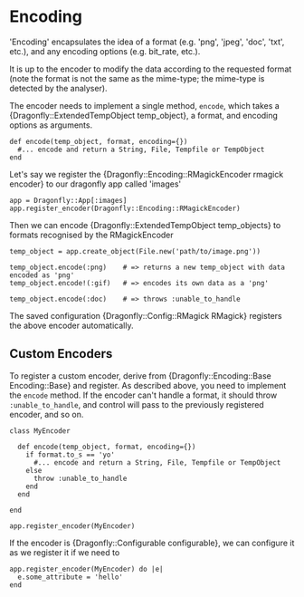Encoding
========

'Encoding' encapsulates the idea of a format (e.g. 'png', 'jpeg', 'doc', 'txt', etc.), and any encoding options
(e.g. bit_rate, etc.).

It is up to the encoder to modify the data according to the requested format (note the format is not the same as the mime-type;
the mime-type is detected by the analyser).

The encoder needs to implement a single method, `encode`, which takes a {Dragonfly::ExtendedTempObject temp_object}, a format, and encoding options as arguments.

    def encode(temp_object, format, encoding={})
      #... encode and return a String, File, Tempfile or TempObject
    end

Let's say we register the {Dragonfly::Encoding::RMagickEncoder rmagick encoder} to our dragonfly app called 'images'

    app = Dragonfly::App[:images]
    app.register_encoder(Dragonfly::Encoding::RMagickEncoder)

Then we can encode {Dragonfly::ExtendedTempObject temp_objects} to formats recognised by the RMagickEncoder

    temp_object = app.create_object(File.new('path/to/image.png'))

    temp_object.encode(:png)    # => returns a new temp_object with data encoded as 'png'
    temp_object.encode!(:gif)   # => encodes its own data as a 'png'

    temp_object.encode(:doc)    # => throws :unable_to_handle

The saved configuration {Dragonfly::Config::RMagick RMagick} registers the above encoder automatically.

Custom Encoders
---------------

To register a custom encoder, derive from {Dragonfly::Encoding::Base Encoding::Base} and register.
As described above, you need to implement the `encode` method.
If the encoder can't handle a format, it should throw `:unable_to_handle`, and control will pass to the previously
registered encoder, and so on.

    class MyEncoder
    
      def encode(temp_object, format, encoding={})
        if format.to_s == 'yo'
          #... encode and return a String, File, Tempfile or TempObject
        else
          throw :unable_to_handle
        end
      end
    
    end
    
    app.register_encoder(MyEncoder)

If the encoder is {Dragonfly::Configurable configurable}, we can configure it as we register it if we need to

    app.register_encoder(MyEncoder) do |e|
      e.some_attribute = 'hello'
    end
